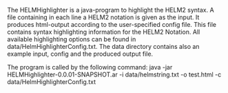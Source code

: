 The HELMHighlighter is a java-program to highlight the HELM2 syntax. A file containing in each line a HELM2 notation is given as the input. It produces html-output 
according to the user-specified config file. This file contains syntax highlighting information for the HELM2 Notation. All available highlighting options can be found in data/HelmHighlighterConfig.txt. The data directory contains also an example input, config and the produced output file.

The program is called by the following command:
java -jar HELMHighlighter-0.0.01-SNAPSHOT.ar -i data/helmstring.txt -o test.html -c data/HelmHighlighterConfig.txt



